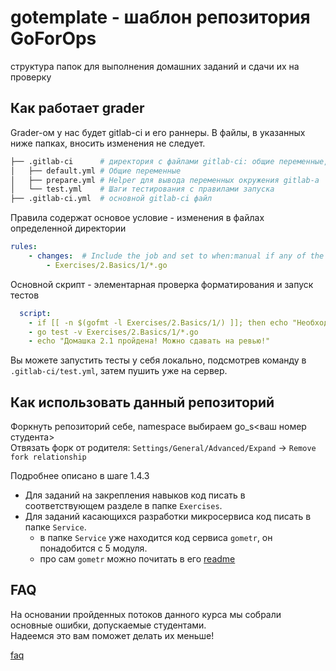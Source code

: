 # gotemplate - шаблон репозитория GoForOps

структура папок для выполнения домашних заданий и сдачи их на проверку

## Как работает grader

Grader-ом у нас будет gitlab-ci и его раннеры. В файлы, в указанных ниже папках, вносить изменения не следует.

```bash
├── .gitlab-ci      # директория с файлами gitlab-ci: общие переменные, шаги тестирования
│   ├── default.yml # Общие переменные
│   ├── prepare.yml # Helper для вывода переменных окружения gitlab-a
│   └── test.yml    # Шаги тестирования с правилами запуска
├── .gitlab-ci.yml  # основной gitlab-ci файл
```

Правила содержат основое условие - изменения в файлах определенной директории

```yaml
rules:
    - changes:  # Include the job and set to when:manual if any of the follow paths match a modified file.
        - Exercises/2.Basics/1/*.go
```

Основной скрипт - элементарная проверка форматирования и запуск тестов

```yaml
  script:
    - if [[ -n $(gofmt -l Exercises/2.Basics/1/) ]]; then echo "Необходимо отформатировать код при помощи gofmt" && exit 1; fi
    - go test -v Exercises/2.Basics/1/*.go
    - echo "Домашка 2.1 пройдена! Можно сдавать на ревью!"
```

Вы можете запустить тесты у себя локально, подсмотрев команду в `.gitlab-ci/test.yml`, затем пушить уже на сервер.

## Как использовать данный репозиторий

Форкнуть репозиторий себе, namespace выбираем go_s<ваш номер студента>  
Отвязать форк от родителя: `Settings/General/Advanced/Expand` -> `Remove fork relationship`

Подробнее описано в шаге 1.4.3

- Для заданий на закрепления навыков код писать в соответствующем разделе в папке `Exercises`.
- Для заданий касающихся разработки микросервиса код писать в папке `Service`.
  - в папке `Service` уже находится код сервиса `gometr`, он понадобится с 5 модуля.
  - про сам `gometr` можно почитать в его [readme](./Service/cmd/gometr/README.md)

## FAQ

На основании пройденных потоков данного курса мы собрали основные ошибки, допускаемые студентами.  
Надеемся это вам поможет делать их меньше!

[faq](topReview.md)
